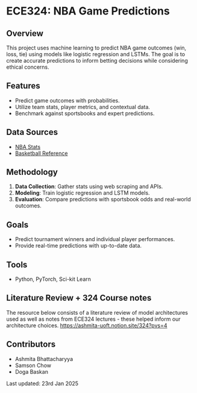 # ECE324: NBA Game Predictions

## Overview

This project uses machine learning to predict NBA game outcomes (win, loss, tie) using models like logistic regression and LSTMs. The goal is to create accurate predictions to inform betting decisions while considering ethical concerns.

## Features

- Predict game outcomes with probabilities.
- Utilize team stats, player metrics, and contextual data.
- Benchmark against sportsbooks and expert predictions.

## Data Sources

- [NBA Stats](https://www.nba.com/stats)
- [Basketball Reference](https://www.basketball-reference.com)

## Methodology

1. **Data Collection**: Gather stats using web scraping and APIs.
2. **Modeling**: Train logistic regression and LSTM models.
3. **Evaluation**: Compare predictions with sportsbook odds and real-world outcomes.

## Goals

- Predict tournament winners and individual player performances.
- Provide real-time predictions with up-to-date data.

## Tools

- Python, PyTorch, Sci-kit Learn

## Literature Review + 324 Course notes
The resource below consists of a literature review of model architectures used as well as notes from ECE324 lectures - these helped inform our architecture choices. 
https://ashmita-uoft.notion.site/324?pvs=4

## Contributors

- Ashmita Bhattacharyya  
- Samson Chow  
- Doga Baskan


Last updated: 23rd Jan 2025
